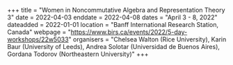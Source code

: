 +++
title = "Women in Noncommutative Algebra and Representation Theory 3"
date = 2022-04-03
enddate = 2022-04-08
dates = "April 3 - 8, 2022"
dateadded = 2022-01-01
location = "Banff International Research Station, Canada"
webpage = "https://www.birs.ca/events/2022/5-day-workshops/22w5033"
organisers = "Chelsea Walton (Rice University), Karin Baur (University of Leeds), Andrea Solotar (Universidad de Buenos Aires), Gordana Todorov (Northeastern University)"
+++
